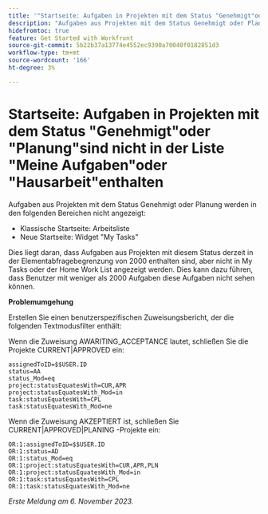 ```yaml
---
title: '"Startseite: Aufgaben in Projekten mit dem Status "Genehmigt"oder "Planung"sind nicht in der Liste "Meine Aufgaben"oder "Hausarbeit"enthalten.'
description: "Aufgaben aus Projekten mit dem Status Genehmigt oder Planung werden nicht auf der Startseite angezeigt. Eine Problemumgehung ist verfügbar."
hidefromtoc: true
feature: Get Started with Workfront
source-git-commit: 5b22b37a13774e4552ec9390a70040f0182851d3
workflow-type: tm+mt
source-wordcount: '166'
ht-degree: 3%

---
```



# Startseite: Aufgaben in Projekten mit dem Status &quot;Genehmigt&quot;oder &quot;Planung&quot;sind nicht in der Liste &quot;Meine Aufgaben&quot;oder &quot;Hausarbeit&quot;enthalten

Aufgaben aus Projekten mit dem Status Genehmigt oder Planung werden in den folgenden Bereichen nicht angezeigt:

* Klassische Startseite: Arbeitsliste
* Neue Startseite: Widget &quot;My Tasks&quot;

Dies liegt daran, dass Aufgaben aus Projekten mit diesem Status derzeit in der Elementabfragebegrenzung von 2000 enthalten sind, aber nicht in My Tasks oder der Home Work List angezeigt werden. Dies kann dazu führen, dass Benutzer mit weniger als 2000 Aufgaben diese Aufgaben nicht sehen können.

**Problemumgehung**

Erstellen Sie einen benutzerspezifischen Zuweisungsbericht, der die folgenden Textmodusfilter enthält:

Wenn die Zuweisung AWARITING_ACCEPTANCE lautet, schließen Sie die Projekte CURRENT|APPROVED ein:

```
assignedToID=$$USER.ID
status=AA
status_Mod=eq
project:statusEquatesWith=CUR,APR
project:statusEquatesWith_Mod=in
task:statusEquatesWith=CPL
task:statusEquatesWith_Mod=ne
```

Wenn die Zuweisung AKZEPTIERT ist, schließen Sie CURRENT|APPROVED|PLANING -Projekte ein:

```
OR:1:assignedToID=$$USER.ID
OR:1:status=AD
OR:1:status_Mod=eq
OR:1:project:statusEquatesWith=CUR,APR,PLN
OR:1:project:statusEquatesWith_Mod=in
OR:1:task:statusEquatesWith=CPL
OR:1:task:statusEquatesWith_Mod=ne
```

_Erste Meldung am 6. November 2023._
